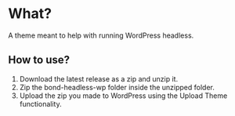 # What?
A theme meant to help with running WordPress headless.

## How to use?
1. Download the latest release as a zip and unzip it.
2. Zip the bond-headless-wp folder inside the unzipped folder.
2. Upload the zip you made to WordPress using the Upload Theme functionality.
